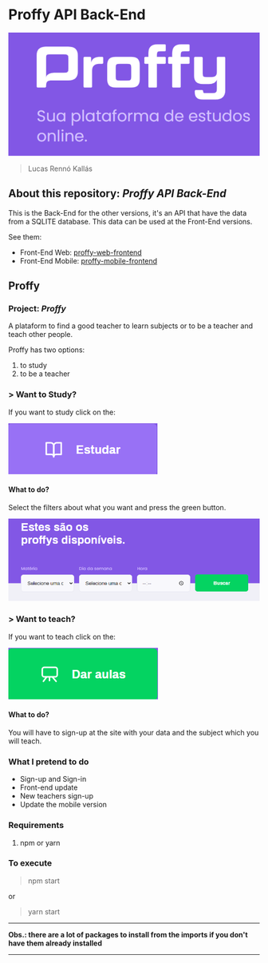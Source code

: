# Proffy API Back-End

![proffy](/readme_imgs/proffy.PNG)

> Lucas Rennó Kallás

## About this repository: *Proffy API Back-End*

This is the Back-End for the other versions, it's an API that have the data from a SQLITE database. This data can be used at the Front-End versions.

See them:

- Front-End Web: [proffy-web-frontend](https://github.com/lucasrennok/proffy-web-frontend)
- Front-End Mobile: [proffy-mobile-frontend](https://github.com/lucasrennok/proffy-mobile-frontend)

## Proffy

### Project: *Proffy*
A plataform to find a good teacher to learn subjects or to be a teacher and teach other people.

Proffy has two options: 

1. to study
2. to be a teacher

### > Want to Study?
If you want to study click on the:

![study](/readme_imgs/study.PNG)

#### What to do?
Select the filters about what you want and press the green button.

![filters](/readme_imgs/filters.PNG)

### > Want to teach?
If you want to teach click on the:

![give_classes](/readme_imgs/give_classes.PNG)

#### What to do?
You will have to sign-up at the site with your data and the subject which you will teach.

### What I pretend to do
- Sign-up and Sign-in
- Front-end update
- New teachers sign-up
- Update the mobile version

### Requirements

1. npm or yarn

### To execute
> npm start

or

> yarn start

---

**Obs.: there are a lot of packages to install from the imports if you don't have them already installed**

---